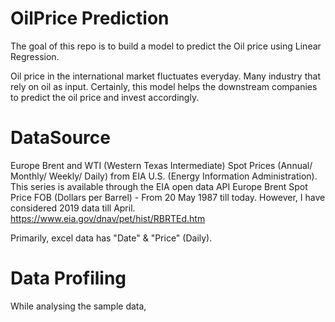 # OilPrice Prediction
The goal of this repo is to build a model to predict the Oil price using Linear Regression.

Oil price in the international market fluctuates everyday. Many industry that rely on oil as input. Certainly, this model helps the downstream companies to predict the oil price and invest accordingly.

# DataSource
Europe Brent and WTI (Western Texas Intermediate) Spot Prices (Annual/ Monthly/ Weekly/ Daily) from EIA U.S. (Energy Information Administration). This series is available through the EIA open data API
Europe Brent Spot Price FOB (Dollars per Barrel) - From 20 May 1987 till today. However, I have considered 2019 data till April.
https://www.eia.gov/dnav/pet/hist/RBRTEd.htm

Primarily, excel data has "Date" & "Price" (Daily).

# Data Profiling
While analysing the sample data, 
